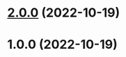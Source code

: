 # [2.0.0](https://github.com/hycord/logger/compare/v1.0.0...v2.0.0) (2022-10-19)



# 1.0.0 (2022-10-19)



